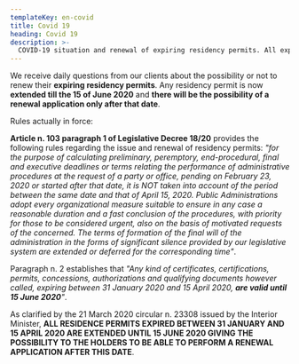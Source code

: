 ```yaml
---
templateKey: en-covid
title: Covid 19
heading: Covid 19
description: >-
  COVID-19 situation and renewal of expiring residency permits. All expiring residency permits are extended until 15 June 2020 and will be possible to apply for renewal only after that date
---
```

We receive daily questions from our clients about the possibility or not to renew their **expiring residency permits**. Any residency permit is now **extended till the 15 of June 2020** and **there will be the possibility of a renewal application only after that date**.

Rules actually in force:

**Article n. 103 paragraph 1 of Legislative Decree 18/20** provides the following rules regarding the issue and renewal of residency permits: _"for the purpose of calculating preliminary, peremptory, end-procedural, final and executive deadlines or terms relating the performance of administrative procedures at the request of a party or office, pending on February 23, 2020 or started after that date, it is NOT taken into account of the period between the same date and that of April 15, 2020. Public Administrations adopt every organizational measure suitable to ensure in any case a reasonable duration and a fast conclusion of the procedures, with priority for those to be considered urgent, also on the basis of motivated requests of the concerned. The terms of formation of the final will of the administration in the forms of significant silence provided by our legislative system are extended or deferred for the corresponding time"_.

Paragraph n. 2 establishes that _"Any kind of certificates, certifications, permits, concessions, authorizations and qualifying documents however called, expiring between 31 January 2020 and 15 April 2020, **are valid until 15 June 2020**"_.

As clarified by the 21 March 2020 circular n. 23308 issued by the Interior Minister, **ALL RESIDENCE PERMITS EXPIRED BETWEEN 31 JANUARY AND 15 APRIL 2020 ARE EXTENDED UNTIL 15 JUNE 2020 GIVING THE POSSIBILITY TO THE HOLDERS TO BE ABLE TO PERFORM A RENEWAL APPLICATION AFTER THIS DATE**.